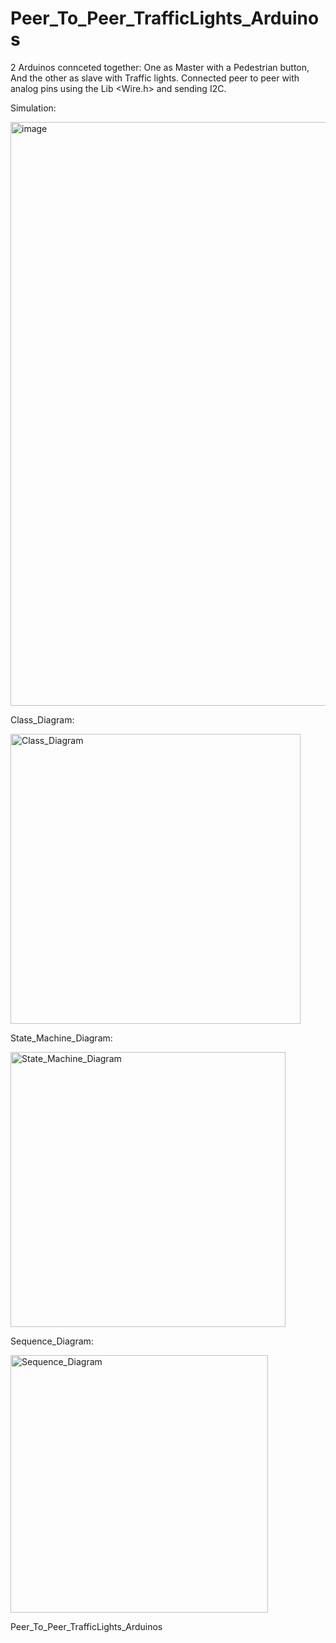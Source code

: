 # Peer_To_Peer_TrafficLights_Arduinos

2 Arduinos connceted together:
One as Master with a Pedestrian button, And the other as slave
with Traffic lights.
Connected peer to peer with analog pins using the Lib <Wire.h> 
and sending I2C.

Simulation:

<img width="934" alt="image" src="https://github.com/user-attachments/assets/416c29ae-ce42-457c-b347-758fc5230cbb">

Class_Diagram:

<img width="464" alt="Class_Diagram" src="https://github.com/user-attachments/assets/40653dd5-da2c-4471-933d-09217372719d">


State_Machine_Diagram:

<img width="440" alt="State_Machine_Diagram" src="https://github.com/user-attachments/assets/a0b7f100-f983-4009-a577-417e422087b6">


Sequence_Diagram:

<img width="412" alt="Sequence_Diagram" src="https://github.com/user-attachments/assets/c49d5e12-f9ce-4896-a98a-6de678b26e24">

Peer_To_Peer_TrafficLights_Arduinos
